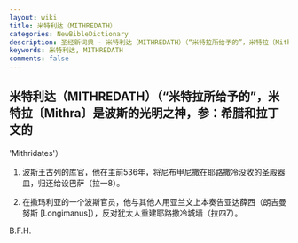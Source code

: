 ```yaml
---
layout: wiki
title: 米特利达（MITHREDATH）
categories: NewBibleDictionary
description: 圣经新词典 - 米特利达（MITHREDATH）（“米特拉所给予的”，米特拉〔Mithra〕是波斯的光明之神，参：希腊和拉丁文的 'Mithridates'）
keywords: 米特利达, MITHREDATH
comments: false
---
```


## 米特利达（MITHREDATH）（“米特拉所给予的”，米特拉〔Mithra〕是波斯的光明之神，参：希腊和拉丁文的

'Mithridates'）

1. 波斯王古列的库官，他在主前536年，将尼布甲尼撒在耶路撒冷没收的圣殿器皿，归还给设巴萨（拉一8）。

2. 在撒玛利亚的一个波斯官员，他与其他人用亚兰文上本奏告亚达薛西（朗吉曼努斯 [Longimanus]），反对犹太人重建耶路撒冷城墙（拉四7）。

B.F.H.








